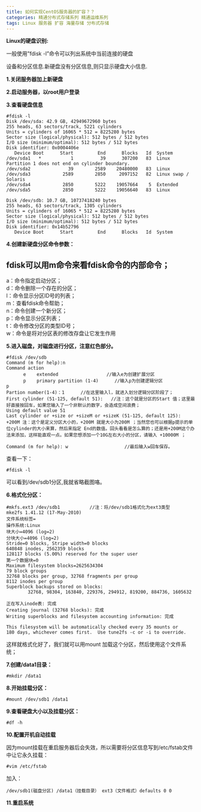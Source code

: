 ```yaml
---
title: 如何实现CentOS服务器的扩容？？
categories: 精通分布式存储系列 精通运维系列
tags: Linux 服务器 扩容 海量存储 分布式存储
---
```

**Linux的硬盘识别:**

一般使用”fdisk -l”命令可以列出系统中当前连接的硬盘

设备和分区信息.新硬盘没有分区信息,则只显示硬盘大小信息.

**1.关闭服务器加上新硬盘**

**2.启动服务器，以root用户登录**

**3.查看硬盘信息**

    
    
    #fdisk -l
    Disk /dev/sda: 42.9 GB, 42949672960 bytes
    255 heads, 63 sectors/track, 5221 cylinders
    Units = cylinders of 16065 * 512 = 8225280 bytes
    Sector size (logical/physical): 512 bytes / 512 bytes
    I/O size (minimum/optimal): 512 bytes / 512 bytes
    Disk identifier: 0x0004406e
       Device Boot      Start         End      Blocks   Id  System
    /dev/sda1   *           1          39      307200   83  Linux
    Partition 1 does not end on cylinder boundary.
    /dev/sda2              39        2589    20480000   83  Linux
    /dev/sda3            2589        2850     2097152   82  Linux swap / Solaris
    /dev/sda4            2850        5222    19057664    5  Extended
    /dev/sda5            2850        5222    19056640   83  Linux
     
    Disk /dev/sdb: 10.7 GB, 10737418240 bytes
    255 heads, 63 sectors/track, 1305 cylinders
    Units = cylinders of 16065 * 512 = 8225280 bytes
    Sector size (logical/physical): 512 bytes / 512 bytes
    I/O size (minimum/optimal): 512 bytes / 512 bytes
    Disk identifier: 0x14b52796
       Device Boot      Start         End      Blocks   Id  System
    

**4.创建新硬盘分区命令参数：**

fdisk可以用m命令来看fdisk命令的内部命令；  
---  
a：命令指定启动分区；  
d：命令删除一个存在的分区；  
l：命令显示分区ID号的列表；  
m：查看fdisk命令帮助；  
n：命令创建一个新分区；  
p：命令显示分区列表；  
t：命令修改分区的类型ID号；  
w：命令是将对分区表的修改存盘让它发生作用  
  
**5.进入磁盘，对磁盘进行分区，注意红色部分。**

    
    
    #fdisk /dev/sdb
    Command (m for help):n
    Command action
    　　   e    extended                  //输入e为创建扩展分区
    　　   p    primary partition (1-4)      //输入p为创建逻辑分区
    p
    Partion number(1-4)：1      //在这里输入l，就进入划分逻辑分区阶段了；
    First cylinder (51-125, default 51):   //注：这个就是分区的Start 值；这里最好直接按回车，如果您输入了一个非默认的数字，会造成空间浪费；
    Using default value 51
    Last cylinder or +size or +sizeM or +sizeK (51-125, default 125): +200M 注：这个是定义分区大小的，+200M 就是大小为200M ；当然您也可以根据p提示的单位cylinder的大小来算，然后来指定 End的数值。回头看看是怎么算的；还是用+200M这个办法来添加，这样能直观一点。如果您想添加一个10G左右大小的分区，请输入 +10000M ；
    
    Command (m for help): w                     //最后输入w回车保存。
    

查看一下：

    
    
    #fdisk -l
    

可以看到/dev/sdb1分区,我就省略截图咯。

**6.格式化分区：**

    
    
    #mkfs.ext3 /dev/sdb1           //注：将/dev/sdb1格式化为ext3类型
    mke2fs 1.41.12 (17-May-2010)
    文件系统标签=
    操作系统:Linux
    块大小=4096 (log=2)
    分块大小=4096 (log=2)
    Stride=0 blocks, Stripe width=0 blocks
    640848 inodes, 2562359 blocks
    128117 blocks (5.00%) reserved for the super user
    第一个数据块=0
    Maximum filesystem blocks=2625634304
    79 block groups
    32768 blocks per group, 32768 fragments per group
    8112 inodes per group
    Superblock backups stored on blocks:
            32768, 98304, 163840, 229376, 294912, 819200, 884736, 1605632
     
    正在写入inode表: 完成
    Creating journal (32768 blocks): 完成
    Writing superblocks and filesystem accounting information: 完成
     
    This filesystem will be automatically checked every 35 mounts or
    180 days, whichever comes first.  Use tune2fs -c or -i to override.
    

这样就格式化好了，我们就可以用mount 加载这个分区，然后使用这个文件系统；

**7.创建/data1目录：**

    
    
    #mkdir /data1
    

**8.开始挂载分区：**

    
    
    #mount /dev/sdb1 /data1
    

**9.查看硬盘大小以及挂载分区：**

    
    
    #df -h
    

**10.配置开机自动挂载**

因为mount挂载在重启服务器后会失效，所以需要将分区信息写到/etc/fstab文件中让它永久挂载：

    
    
    #vim /etc/fstab
    
    

加入：

    
    
    /dev/sdb1(磁盘分区) /data1（挂载目录） ext3（文件格式）defaults 0 0 
    

**11.重启系统**

